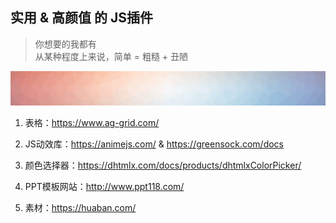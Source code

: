 ## 实用 & 高颜值 的 JS插件

> 你想要的我都有    
> 从某种程度上来说，简单 = 粗糙 + 丑陋

<img src="colors.png">

1. 表格：https://www.ag-grid.com/

2. JS动效库：https://animejs.com/  &  https://greensock.com/docs

3. 颜色选择器：https://dhtmlx.com/docs/products/dhtmlxColorPicker/

4. PPT模板网站：http://www.ppt118.com/

5. 素材：https://huaban.com/
